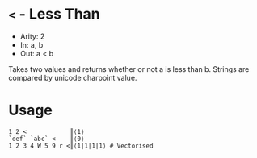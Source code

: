 # `<` - Less Than

- Arity: 2
- In: a, b
- Out: a < b

Takes two values and returns whether or not a is less than b. Strings are compared by unicode charpoint value.


# Usage
```
1 2 <            ║⟨1⟩
`def` `abc` <    ║⟨0⟩
1 2 3 4 W 5 9 r <║⟨1|1|1|1⟩ # Vectorised
```
